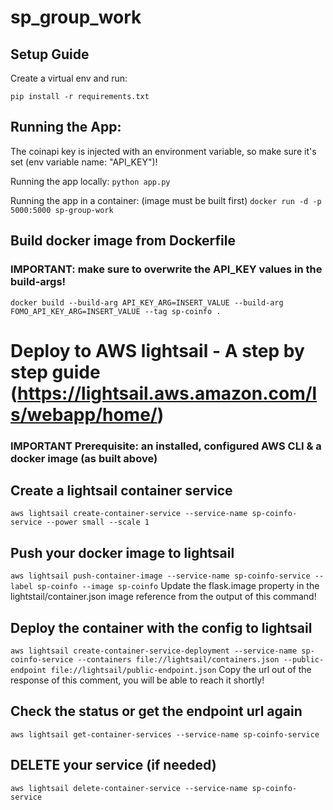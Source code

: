 # sp_group_work

## Setup Guide
Create a virtual env and run:

```pip install -r requirements.txt```

## Running the App:
The coinapi key is injected with an environment variable, so make sure it's set (env variable name: "API_KEY")!

Running the app locally:
```python app.py```

Running the app in a container: (image must be built first)
```docker run -d -p 5000:5000 sp-group-work```

## Build docker image from Dockerfile
### IMPORTANT: make sure to overwrite the API_KEY values in the build-args!
```docker build --build-arg API_KEY_ARG=INSERT_VALUE --build-arg FOMO_API_KEY_ARG=INSERT_VALUE --tag sp-coinfo .```


# Deploy to AWS lightsail - A step by step guide (https://lightsail.aws.amazon.com/ls/webapp/home/)
### IMPORTANT Prerequisite: an installed, configured AWS CLI & a docker image (as built above)

## Create a lightsail container service
```aws lightsail create-container-service --service-name sp-coinfo-service --power small --scale 1```

## Push your docker image to lightsail
```aws lightsail push-container-image --service-name sp-coinfo-service --label sp-coinfo --image sp-coinfo```
Update the flask.image property in the lightstail/container.json image reference from the output of this command!

## Deploy the container with the config to lightsail
```aws lightsail create-container-service-deployment --service-name sp-coinfo-service --containers file://lightsail/containers.json --public-endpoint file://lightsail/public-endpoint.json```
Copy the url out of the response of this comment, you will be able to reach it shortly!

## Check the status or get the endpoint url again
```aws lightsail get-container-services --service-name sp-coinfo-service```

## DELETE your service (if needed)
```aws lightsail delete-container-service --service-name sp-coinfo-service```